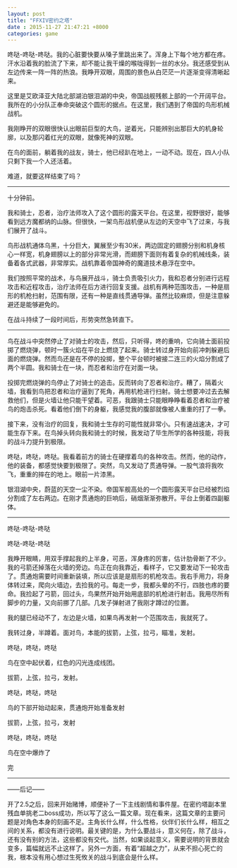 ```yaml
---
layout: post
title: "FFXIV密约之塔"
date : 2015-11-27 21:47:21 +8000
categories: game
---
```

咚哒-咚哒-咚哒。我的心脏要快要从嗓子里跳出来了。浑身上下每个地方都在疼。汗水沿着我的脸流了下来，却不能让我干燥的喉咙得到一丝的水分。我还感受到从左边传来一阵一阵的热浪。我睁开双眼，周围的景色从白茫茫一片逐渐变得清晰起来。

这里是艾欧泽亚大陆北部湖泊银泪湖的中央，帝国战舰残骸上部的一个开阔平台。我所在的小分队正奉命突破这个圆形的据点。在这里，我们遇到了帝国的鸟形机械战机。

我刚睁开的双眼很快认出眼前巨型的大鸟，逆着光，只能辨别出那巨大的机身轮廓，以及那闪着红光的双眼，就像死神的双眼。

在鸟的面前，躺着我的战友，骑士，他已经趴在地上，一动不动。现在，四人小队只剩下我一个人还活着。

难道，就要这样结束了吗？

----------

 

十分钟前。

我和骑士，忍者，治疗法师攻入了这个圆形的露天平台。在这里，视野很好，能够看到远方魔都纳的山脉。但很快，一架鸟形战机便从左边的天空中飞了过来，与我们展开了战斗。

鸟形战机通体乌黑，十分巨大，翼展至少有30米，两边固定的翅膀分别和机身核心一样宽，机身翅膀以上的部分非常光滑，而翅膀下面则有着复杂的机械线条，装备着各式武器，非常厚实。战机靠着帝国神奇的魔道技术悬浮在空中。

我们按照平常的战术，与鸟展开战斗，骑士负责吸引火力，我和忍者分别进行远程攻击和近程攻击，治疗法师在后方进行回复支援。战机有两种范围攻击，一种是扇形的机枪扫射，范围有限，还有一种是直线贯通导弹。虽然比较麻烦，但是注意躲避还是能够避免的。

在战斗持续了一段时间后，形势突然急转直下。 

----------

鸟在战斗中突然停止了对骑士的攻击，然后，只听得，咚的重响，它向骑士面前投掷了燃烧弹，顿时一簇火焰在平台上燃烧了起来。骑士转过身开始向前冲刺躲避后面的燃烧弹。然而鸟还是在不停的投掷，整个平台顿时被接二连三的火焰分割成了两个半圆。我和骑士在一块，而忍者和治疗在对面一块。

投掷完燃烧弹的鸟停止了对骑士的追击。反而转向了忍者和治疗。糟了，隔着火墙，我看到鸟把忍者和治疗逼到了死角，再用机枪进行扫射。骑士想要冲过去去解救他们，但是火墙让他只能干望着。可恶，我跟骑士只能眼睁睁看着忍者和治疗被鸟的炮击杀死。看着他们倒下的身躯，我感觉我的腹部就像被人重重的打了一拳。

接下来，没有治疗的回复，我和骑士生存的可能性就非常小。只有速战速决，才可能生存下来。在鸟掉头转向我和骑士的时候，我发动了毕生所学的各种技能，将我的战斗力提升到极限。

咚哒，咚哒，咚哒。我看着前方的骑士在硬撑着鸟的各种攻击。然而，他的动作，他的装备，都感觉快要到极限了。突然，鸟又发动了贯通导弹。一股气浪将我吹飞，重重的摔在的地上。眼前一片漆黑。

银泪湖中央，蔚蓝的天空一尘不染。帝国军舰高处的一个圆形露天平台已经被烈焰分割成了左右两边。在刚才贯通炮的巨响后，硝烟渐渐弥散开。平台上倒着四副躯体。 

----------

咚哒-咚哒-咚哒

咚哒-咚哒-咚哒

我睁开眼睛，用双手撑起我的上半身，可恶，浑身疼的厉害，估计肋骨断了不少。我的弓箭还掉落在火墙的旁边。鸟正在向我靠近，看样子，它又要发动下一轮攻击了。贯通炮需要时间重新装填，所以应该是是扇形的机枪攻击。我右手用力，将身体转过来，爬向火墙边，去捡我的弓。每走一步，我都头晕的不行，四肢也疼的要命。我捡起了弓箭，回过头，鸟果然开始开始用底部的机枪进行射击。我用尽所有脚步的力量，又向前挪了几部。几发子弹射进了我刚才蹲过的位置。

我的腿已经动不了，左边是火墙，如果鸟再发射一个范围攻击，我就死了。

我转过身，半蹲着。面对鸟，本能的拔箭，上弦，拉弓，瞄准，发射。

咚哒，咚哒，咚哒

鸟在空中起伏着，红色的闪光连成线团。

拔箭，上弦，拉弓，发射。

咚哒，咚哒，咚哒

鸟的下部开始动起来，贯通炮开始准备发射

拔箭，上弦，拉弓，发射

咚哒，咚哒，咚哒

鸟在空中爆炸了

 

完

----------
 

——后记——

开了2.5之后，回来开始赌博，顺便补了一下主线剧情和事件屋。在密约塔副本里残血单挑老二boss成功，所以写了这么一篇文章。现在看来，这篇文章的主要问题是对角色本身的刻画不足。主角长什么样，什么性格，伙伴们长什么样，相互之间的关系，都没有进行说明。最关键的是，为什么要战斗，意义何在，除了战斗，还有没有别的方法，这些都没有交代。当然，如果谈起意义，需要说明的背景就会变多，篇幅就远不止这样了。另外一方面，有着“超越之力”，从来不担心死亡的我，根本没有用心想过生死攸关的战斗到底会是什么样。
